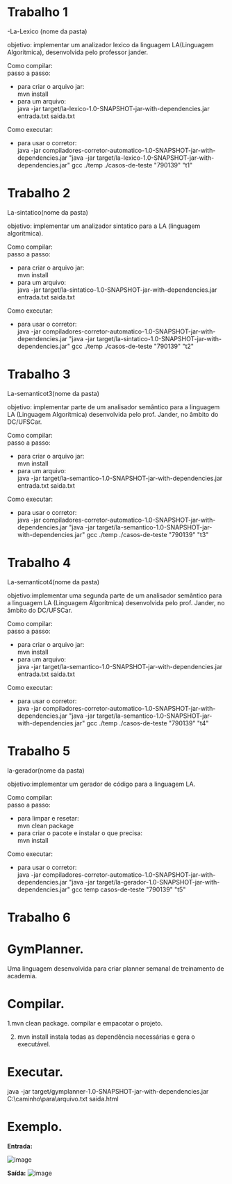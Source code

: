 # Trabalho 1
-La-Lexico (nome da pasta)

objetivo: implementar um analizador lexico da linguagem LA(Linguagem Algoritmica), desenvolvida pelo professor jander.


Como compilar:  
passo a passo:
- para criar o arquivo jar:   
mvn install 
- para um arquivo:  
java -jar target/la-lexico-1.0-SNAPSHOT-jar-with-dependencies.jar entrada.txt saida.txt

Como executar:
- para usar o corretor:   
java -jar compiladores-corretor-automatico-1.0-SNAPSHOT-jar-with-dependencies.jar "java -jar target/la-lexico-1.0-SNAPSHOT-jar-with-dependencies.jar" gcc ./temp ./casos-de-teste "790139" "t1"

# Trabalho 2 

La-sintatico(nome da pasta)

objetivo: implementar um analizador sintatico para a LA (linguagem algoritmica).

Como compilar:  
passo a passo:
- para criar o arquivo jar:   
mvn install 
- para um arquivo:   
java -jar target/la-sintatico-1.0-SNAPSHOT-jar-with-dependencies.jar entrada.txt saida.txt

Como executar:

- para usar o corretor:   
java -jar compiladores-corretor-automatico-1.0-SNAPSHOT-jar-with-dependencies.jar "java -jar target/la-sintatico-1.0-SNAPSHOT-jar-with-dependencies.jar" gcc ./temp ./casos-de-teste "790139" "t2"

# Trabalho 3 

La-semanticot3(nome da pasta)

objetivo: implementar parte de um analisador semântico para a linguagem LA (Linguagem Algorítmica) desenvolvida pelo prof. Jander, no âmbito do DC/UFSCar.

Como compilar:  
passo a passo:
- para criar o arquivo jar:   
mvn install 
- para um arquivo:  
java -jar target/la-semantico-1.0-SNAPSHOT-jar-with-dependencies.jar entrada.txt saida.txt

Como executar:
- para usar o corretor:   
java -jar compiladores-corretor-automatico-1.0-SNAPSHOT-jar-with-dependencies.jar "java -jar target/la-semantico-1.0-SNAPSHOT-jar-with-dependencies.jar" gcc ./temp ./casos-de-teste "790139" "t3"

# Trabalho 4

La-semanticot4(nome da pasta)

objetivo:implementar uma segunda parte de um analisador semântico para a linguagem LA (Linguagem Algorítmica) desenvolvida pelo prof. Jander, no âmbito do DC/UFSCar.

Como compilar:  
passo a passo:
- para criar o arquivo jar:   
mvn install 
- para um arquivo:  
java -jar target/la-semantico-1.0-SNAPSHOT-jar-with-dependencies.jar entrada.txt saida.txt

Como executar:
- para usar o corretor:   
java -jar compiladores-corretor-automatico-1.0-SNAPSHOT-jar-with-dependencies.jar "java -jar target/la-semantico-1.0-SNAPSHOT-jar-with-dependencies.jar" gcc ./temp ./casos-de-teste "790139" "t4"

# Trabalho 5

la-gerador(nome da pasta)

objetivo:implementar um gerador de código para a linguagem LA.

Como compilar:  
passo a passo:
- para limpar e resetar:                                                                                                          
mvn clean package
- para criar o pacote e instalar o que precisa:   
mvn install

Como executar:
- para usar o corretor:   
java -jar compiladores-corretor-automatico-1.0-SNAPSHOT-jar-with-dependencies.jar "java -jar target/la-gerador-1.0-SNAPSHOT-jar-with-dependencies.jar" gcc temp casos-de-teste "790139" "t5"
# Trabalho 6

  # GymPlanner.
  Uma linguagem desenvolvida para criar planner semanal de treinamento de academia.

  # Compilar.
  1.mvn clean package.
  compilar e empacotar o projeto.

  2. mvn install
  instala todas as dependência necessárias e gera o executável.


  # Executar.
  java -jar target/gymplanner-1.0-SNAPSHOT-jar-with-dependencies.jar C:\caminho\para\arquivo.txt saida.html

  # Exemplo.
  **Entrada:**

  ![image](https://github.com/Marmaye/TRABALHO6_COMPILADORES/assets/137102335/2a38626c-713c-4941-a91b-804c4ab11b54)

  **Saída:**
  ![image](https://github.com/Marmaye/TRABALHO6_COMPILADORES/assets/137102335/9bfe50fe-75cb-4b93-af42-26d17b579222)

